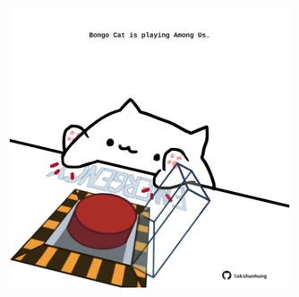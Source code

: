 <!-- built at 08/03/2023, 04:00:40 UTC -->
<p align="center">
  <img width="500" height="500" src="./ReadmeImage.svg">
</p>
